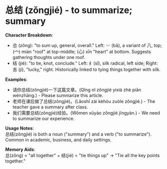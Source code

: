 # **总结 (zǒngjié) - to summarize; summary**

**Character Breakdown**:  
- 总 (zǒng): "to sum up, general, overall." Left: 丷 (bā), a variant of 八, top;  (宀) mián "roof" at top-middle;  (心) xīn "heart" at bottom. Suggests gathering thoughts under one roof.  
- 结 (jié): "to tie, knot, conclude." Left: 纟(sī), silk radical, left side; Right: 吉 (jí), "lucky," right. Historically linked to tying things together with silk.

**Examples**:  
- 请你总结(zǒngjié)一下这篇文章。(Qǐng nǐ zǒngjié yíxià zhè piān wénzhāng.) - Please summarize this article.  
- 老师在课后做了总结(zǒngjié)。(Lǎoshī zài kèhòu zuòle zǒngjié.) - The teacher gave a summary after class.  
- 我们需要总结(zǒngjié)经验。(Wǒmen xūyào zǒngjié jīngyàn.) - We need to summarize our experience.

**Usage Notes**:  
总结(zǒngjié) is both a noun ("summary") and a verb ("to summarize"). Common in academic, business, and daily settings.

**Memory Aids**:  
总(zǒng) = "all together" + 结(jié) = "tie things up" → "Tie all the key points together."